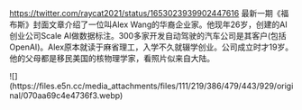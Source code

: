 <p><a href="https://twitter.com/raycat2021/status/1653023939902447616" target="_blank" rel="nofollow noopener" translate="no"><span class="invisible">https://</span><span class="ellipsis">twitter.com/raycat2021/status/</span><span class="invisible">1653023939902447616</span></a>  最新一期《福布斯》封面文章介绍了一位叫Alex Wang的华裔企业家。他现年26岁，创建的AI创业公司Scale AI做数据标注。300多家开发自动驾驶的汽车公司是其客户(包括OpenAI)。Alex原本就读于麻省理工，入学不久就辍学创业。公司成立时才19岁。<br />他的父母都是移民美国的核物理学家，看照片似来自大陆。</p>
![](https://files.e5n.cc/media_attachments/files/111/219/386/479/443/929/original/070aa69c4e4736f3.webp)